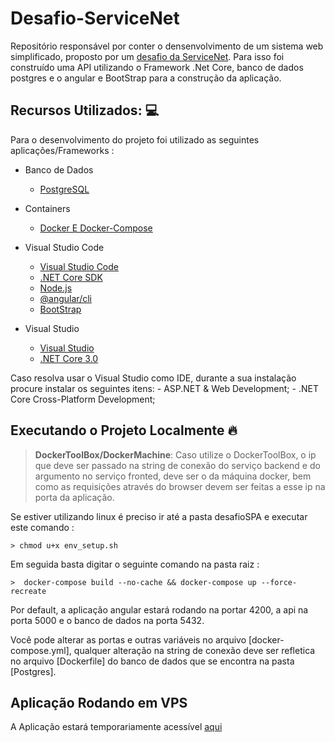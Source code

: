 # Desafio-ServiceNet
Repositório responsável por conter o densenvolvimento de um sistema web simplificado, proposto por um <a href="https://drive.google.com/open?id=18OhTQEQ2h-tMfxKH8DWpMDF4om6_0TvB">desafio da ServiceNet</a>.
Para isso foi construído uma API utilizando o Framework .Net Core, banco de dados postgres e o angular e BootStrap para a construção da aplicação.

## Recursos Utilizados: :computer:
Para o desenvolvimento do projeto foi utilizado as seguintes aplicações/Frameworks :

* Banco de Dados
    - [PostgreSQL](https://www.postgresql.org/download/)

* Containers
    - [Docker E Docker-Compose](https://www.docker.com/)

* Visual Studio Code

    - [Visual Studio Code](https://code.visualstudio.com/)
    - [.NET Core SDK](https://www.microsoft.com/net/download)
    - [Node.js](https://nodejs.org/en/)
    - [@angular/cli](https://www.npmjs.com/package/@angular/cli)
    - [BootStrap](https://getbootstrap.com/)

* Visual Studio

    - [Visual Studio](https://bit.ly/2zBXxF8)
    - [.NET Core 3.0](https://www.microsoft.com/net/download)
    
Caso resolva usar o Visual Studio como IDE, durante a sua instalação procure instalar os seguintes itens:
    - ASP.NET & Web Development;
    - .NET Core Cross-Platform Development;
    
## Executando o Projeto Localmente :fire:
> __DockerToolBox/DockerMachine__: Caso utilize o DockerToolBox, o ip que deve ser passado na string de conexão do serviço backend e do argumento no serviço fronted, deve ser o da máquina docker, bem como as requisições através do browser devem ser feitas a esse ip na porta da aplicação.

Se estiver utilizando linux é preciso ir até a pasta desafioSPA e executar este comando :
```
> chmod u+x env_setup.sh
```
Em seguida basta digitar o seguinte comando na pasta raiz :
```
>  docker-compose build --no-cache && docker-compose up --force-recreate

```
Por default, a aplicação angular estará rodando na portar 4200, a api na porta 5000 e o banco de dados na porta 5432.

Você pode alterar as portas e outras variáveis no arquivo [docker-compose.yml], qualquer alteração na string de conexão deve ser refletica no arquivo [Dockerfile] do banco de dados que se encontra na pasta [Postgres].

## Aplicação Rodando em VPS
A Aplicação estará temporariamente acessível <a href="http://78.47.19.185:4200/">aqui</a>
